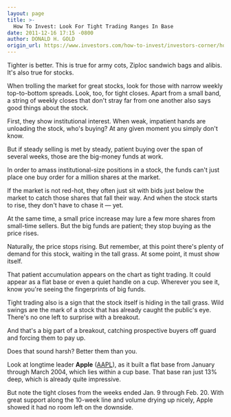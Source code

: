 ```yaml
---
layout: page
title: >-
  How To Invest: Look For Tight Trading Ranges In Base
date: 2011-12-16 17:15 -0800
author: DONALD H. GOLD
origin_url: https://www.investors.com/how-to-invest/investors-corner/how-to-invest-tighter-trading-better/
---
```


Tighter is better. This is true for army cots, Ziploc sandwich bags and alibis. It's also true for stocks.

When trolling the market for great stocks, look for those with narrow weekly top-to-bottom spreads. Look, too, for tight closes. Apart from a small band, a string of weekly closes that don't stray far from one another also says good things about the stock.

First, they show institutional interest. When weak, impatient hands are unloading the stock, who's buying? At any given moment you simply don't know.

But if steady selling is met by steady, patient buying over the span of several weeks, those are the big-money funds at work.

In order to amass institutional-size positions in a stock, the funds can't just place one buy order for a million shares at the market.

If the market is not red-hot, they often just sit with bids just below the market to catch those shares that fall their way. And when the stock starts to rise, they don't have to chase it — yet.

At the same time, a small price increase may lure a few more shares from small-time sellers. But the big funds are patient; they stop buying as the price rises.

Naturally, the price stops rising. But remember, at this point there's plenty of demand for this stock, waiting in the tall grass. At some point, it must show itself.

That patient accumulation appears on the chart as tight trading. It could appear as a flat base or even a quiet handle on a cup. Wherever you see it, know you're seeing the fingerprints of big funds.

Tight trading also is a sign that the stock itself is hiding in the tall grass. Wild swings are the mark of a stock that has already caught the public's eye. There's no one left to surprise with a breakout.

And that's a big part of a breakout, catching prospective buyers off guard and forcing them to pay up.

Does that sound harsh? Better them than you.

Look at longtime leader **Apple** ([AAPL](https://research.investors.com/quote.aspx?symbol=AAPL)), as it built a flat base from January through March 2004, which lies within a cup base. That base ran just 13% deep, which is already quite impressive.

But note the tight closes from the weeks ended Jan. 9 through Feb. 20. With great support along the 10-week line and volume drying up nicely, Apple showed it had no room left on the downside.
